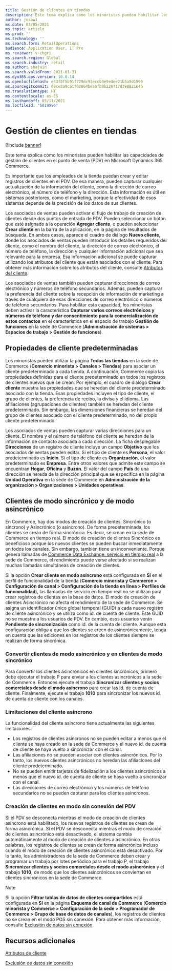 ```yaml
---
title: Gestión de clientes en tiendas
description: Este tema explica cómo los minoristas pueden habilitar las capacidades de gestión de clientes en el punto de venta (PDV) en Microsoft Dynamics 365 Commerce.
author: josaw1
ms.date: 03/05/2021
ms.topic: article
ms.prod: ''
ms.technology: ''
ms.search.form: RetailOperations
audience: Application User, IT Pro
ms.reviewer: v-chgri
ms.search.region: Global
ms.search.industry: retail
ms.author: shajain
ms.search.validFrom: 2021-01-31
ms.dyn365.ops.version: 10.0.14
ms.openlocfilehash: e43f8f5b91f729dc93eccb9e9e4ee21b5a5d1596
ms.sourcegitcommit: 08ce2a9ca1f02064beabfb9b228717d39882164b
ms.translationtype: HT
ms.contentlocale: es-ES
ms.lasthandoff: 05/11/2021
ms.locfileid: "6019996"
---
```

# <a name="customer-management-in-stores"></a>Gestión de clientes en tiendas

[!include [banner](includes/banner.md)]

Este tema explica cómo los minoristas pueden habilitar las capacidades de gestión de clientes en el punto de venta (PDV) en Microsoft Dynamics 365 Commerce.

Es importante que los empleados de la tienda puedan crear y editar registros de clientes en el PDV. De esa manera, pueden capturar cualquier actualización de la información del cliente, como la dirección de correo electrónico, el número de teléfono y la dirección. Esta información es útil en sistemas posteriores, como el marketing, porque la efectividad de esos sistemas depende de la precisión de los datos de sus clientes.

Los asociados de ventas pueden activar el flujo de trabajo de creación de clientes desde dos puntos de entrada de PDV. Pueden seleccionar un botón que esté asignado a la operación **Agregar cliente**, o pueden seleccionar **Crear cliente** en la barra de la aplicación, en la página de resultados de búsqueda. En ambos casos, aparece el cuadro de diálogo **Nuevo cliente**, donde los asociados de ventas pueden introducir los detalles requeridos del cliente, como el nombre del cliente, la dirección de correo electrónico, el número de teléfono, la dirección y cualquier información adicional que sea relevante para la empresa. Esa información adicional se puede capturar utilizando los atributos del cliente que están asociados con el cliente. Para obtener más información sobre los atributos del cliente, consulte [Atributos del cliente](dev-itpro/customer-attributes.md).

Los asociados de ventas también pueden capturar direcciones de correo electrónico y números de teléfono secundarios. Además, pueden capturar la preferencia del cliente sobre la recepción de información de marketing a través de cualquiera de esas direcciones de correo electrónico o números de teléfono secundarios. Para habilitar esta capacidad, los minoristas deben activar la característica **Capturar varios correos electrónicos y números de teléfono y dar consentimiento para la comercialización de estos contactos** en el característica en el espacio de trabajo **Gestión de funciones** en la sede de Commerce (**Administración de sistemas \> Espacios de trabajo \> Gestión de funciones**).

## <a name="default-customer-properties"></a>Propiedades de cliente predeterminadas

Los minoristas pueden utilizar la página **Todas las tiendas** en la sede de Commerce (**Comercio minorista \> Canales \> Tiendas**) para asociar un cliente predeterminado a cada tienda. A continuación, Commerce copia las propiedades definidas para el cliente predeterminado en todos los registros de clientes nuevos que se crean. Por ejemplo, el cuadro de diálogo **Crear cliente** muestra las propiedades que se heredan del cliente predeterminado asociado con la tienda. Esas propiedades incluyen el tipo de cliente, el grupo de clientes, la preferencia de recibo, la divisa y el idioma. Las afiliaciones (agrupaciones de clientes) también se heredan del cliente predeterminado. Sin embargo, las dimensiones financieras se heredan del grupo de clientes asociado con el cliente predeterminado, no del propio cliente predeterminado.

Los asociados de ventas pueden capturar varias direcciones para un cliente. El nombre y el número de teléfono del cliente se heredan de la información de contacto asociada a cada dirección. La ficha desplegable **Direcciones** de un registro de cliente incluye un campo **Objetivo** que los asociados de ventas pueden editar. Si el tipo de cliente es **Persona**, el valor predeterminado es **Inicio**. Si el tipo de cliente es **Organización**, el valor predeterminado es **Empresa**. Entre otros valores que admite este campo se encuentran **Hogar**, **Oficina** y **Buzón**. El valor del campo **País** de una dirección se hereda de la dirección principal que se especifica en la página **Unidad Operativa** en la sede de Commerce en **Administración de la organización \> Organizaciones \> Unidades operativas**.

## <a name="sync-customers-and-async-customers"></a>Clientes de modo sincrónico y de modo asincrónico

En Commerce, hay dos modos de creación de clientes: Sincrónico (o síncrono) y Asincrónico (o asíncrono). De forma predeterminada, los clientes se crean de forma sincrónica. Es decir, se crean en la sede de Commerce en tiempo real. El modo de creación de clientes Sincrónico es beneficioso porque los nuevos clientes se pueden buscar inmediatamente en todos los canales. Sin embargo, también tiene un inconveniente. Porque genera llamadas de [Commerce Data Exchange: servicio en tiempo real](dev-itpro/define-retail-channel-communications-cdx.md#realtime-service) a la sede de Commerce, el rendimiento puede verse afectado si se realizan muchas llamadas simultáneas de creación de clientes.

Si la opción **Crear cliente en modo asíncrono** está configurada en **Sí** en el perfil de funcionalidad de la tienda (**Comercio minorista y Commerce \> Configuración de canal \> Configuración de la tienda en línea \> Perfiles de funcionalidad**), las llamadas de servicio en tiempo real no se utilizan para crear registros de clientes en la base de datos. El modo de creación de clientes Asincrónico no afecta el rendimiento de la sede de Commerce. Se asigna un identificador único global temporal (GUID) a cada nuevo registro de cliente asincrónico y se utiliza como id. de cuenta de cliente. Este GUID no se muestra a los usuarios de PDV. En cambio, esos usuarios verán **Pendiente de sincronización** como id. de la cuenta del cliente. Aunque esta configuración obliga a que los clientes se creen de asincrónicamente, tenga en cuenta que las ediciones en los registros de los clientes siempre se realizan de forma sincrónica.

### <a name="convert-async-customers-to-sync-customers"></a>Convertir clientes de modo asincrónico y en clientes de modo sincrónico

Para convertir los clientes asincrónicos en clientes sincrónicos, primero debe ejecutar el trabajo P para enviar a los clientes asincrónicos a la sede de Commerce. Entonces ejecute el trabajo **Sincronizar clientes y socios comerciales desde el modo asíncrono** para crear las id. de cuenta de cliente. Finalmente, ejecute el trabajo **1010** para sincronizar los nuevos id. de cuenta de cliente con los canales.

### <a name="async-customer-limitations"></a>Limitaciones del cliente asíncrono

La funcionalidad del cliente asíncrono tiene actualmente las siguientes limitaciones:

- Los registros de clientes asíncronos no se pueden editar a menos que el cliente se haya creado en la sede de Commerce y el nuevo id. de cuenta de cliente se haya vuelto a sincronizar con el canal.
- Las afiliaciones no se pueden asociar con clientes asincrónicos. Por lo tanto, los nuevos clientes asincrónicos no heredan las afiliaciones del cliente predeterminado.
- No se pueden emitir tarjetas de fidelización a los clientes asincrónicos a menos que el nuevo id. de cuenta de cliente se haya vuelto a sincronizar con el canal.
- Las direcciones de correo electrónico y los números de teléfono secundarios no se pueden capturar para los clientes asíncronos.

### <a name="customer-creation-in-pos-offline-mode"></a>Creación de clientes en modo sin conexión del PDV

Si el PDV se desconecta mientras el modo de creación de clientes asíncrono está habilitado, los nuevos registros de clientes se crean de forma asincrónica. Si el PDV se desconecta mientras el modo de creación de clientes asincrónico está desactivado, el sistema cambia automáticamente al modo de creación de clientes a asincrónico. En otras palabras, los registros de clientes se crean de forma asincrónica incluso cuando el modo de creación de clientes asincrónico está desactivado. Por lo tanto, los administradores de la sede de Commerce deben crear y programar un trabajo por lotes periódico para el trabajo P, el trabajo **Sincronizar clientes y socios comerciales desde el modo asincrónico** y el trabajo **1010**, de modo que los clientes asincrónicos se conviertan en clientes sincrónicos en la sede de Commerce.

> [!NOTE]
> Si la opción **Filtrar tablas de datos de clientes compartidos** está configurada en **Sí** en la página **Esquema de canal de Commerce** (**Comercio minorista y Commerce \> Configuración de la sede \> Programador de Commerce \> Grupo de base de datos de canales**), los registros de clientes no se crean en el modo POS sin conexión. Para obtener más información, consulte [Exclusión de datos sin conexión](dev-itpro/implementation-considerations-cdx.md#offline-data-exclusion).

## <a name="additional-resources"></a>Recursos adicionales

[Atributos de cliente](dev-itpro/customer-attributes.md)

[Exclusión de datos sin conexión](dev-itpro/implementation-considerations-cdx.md#offline-data-exclusion)
